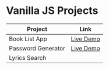 # Vanilla JS Projects

| Project            | Link                                                   |
| ------------------ | ------------------------------------------------------ |
| Book List App      | [Live Demo](https://booklistproject.netlify.app/)      |
| Password Generator | [Live Demo](https://passwordgeneratorapp.netlify.app/) |
| Lyrics Search      |                                                        |
